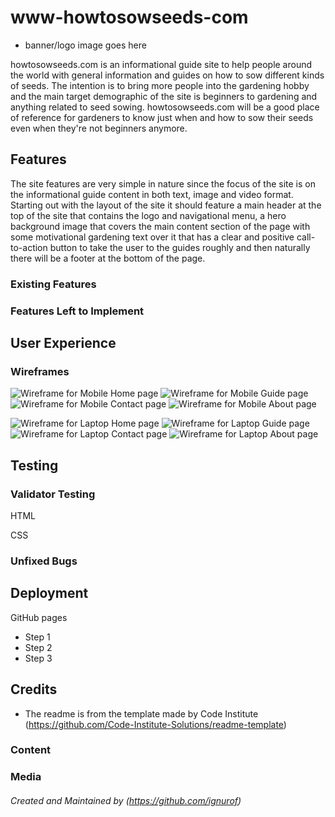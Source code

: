 # www-howtosowseeds-com

- banner/logo image goes here

howtosowseeds.com is an informational guide site to help people around the world with general information and guides on how to sow different kinds of seeds.
The intention is to bring more people into the gardening hobby and the main target demographic of the site is beginners to gardening and anything related to seed sowing. 
howtosowseeds.com will be a good place of reference for gardeners to know just when and how to sow their seeds even when they're not beginners anymore.

## Features 
The site features are very simple in nature since the focus of the site is on the informational guide content in both text, image and video format.
Starting out with the layout of the site it should feature a main header at the top of the site that contains the logo and navigational menu,
a hero background image that covers the main content section of the page with some motivational gardening text over it that has a clear and positive call-to-action button to take the user to the guides roughly and then naturally there will be a footer at the bottom of the page.

### Existing Features

### Features Left to Implement

## User Experience

### Wireframes

![Wireframe for Mobile Home page](https://www.ignurof.com/howtosowseeds/wireframe_mobile_home.png)
![Wireframe for Mobile Guide page](https://www.ignurof.com/howtosowseeds/wireframe_mobile_guide.png)
![Wireframe for Mobile Contact page](https://www.ignurof.com/howtosowseeds/wireframe_mobile_contact.png)
![Wireframe for Mobile About page](https://www.ignurof.com/howtosowseeds/wireframe_mobile_about.png)

![Wireframe for Laptop Home page](https://www.ignurof.com/howtosowseeds/wireframe_laptop_home.png)
![Wireframe for Laptop Guide page](https://www.ignurof.com/howtosowseeds/wireframe_laptop_guide.png)
![Wireframe for Laptop Contact page](https://www.ignurof.com/howtosowseeds/wireframe_laptop_contact.png)
![Wireframe for Laptop About page](https://www.ignurof.com/howtosowseeds/wireframe_laptop_about.png)

## Testing 

### Validator Testing 

HTML

CSS

### Unfixed Bugs

## Deployment

GitHub pages

- Step 1
- Step 2
- Step 3

## Credits 

- The readme is from the template made by Code Institute (https://github.com/Code-Institute-Solutions/readme-template)

### Content 

### Media

###### Created and Maintained by (https://github.com/ignurof)
